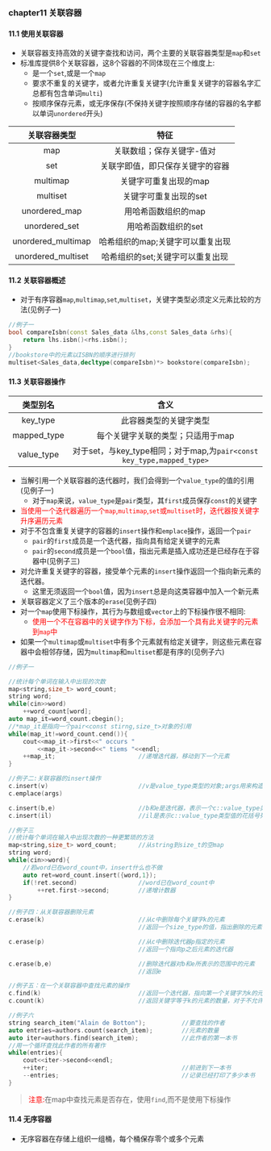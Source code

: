 ### chapter11 关联容器

#### 11.1 使用关联容器

* 关联容器支持高效的关键字查找和访问，两个主要的关联容器类型是`map`和`set`
* 标准库提供8个关联容器，这8个容器的不同体现在三个维度上:
  * 是一个`set`,或是一个`map`
  * 要求不重复的关键字，或者允许重复关键字(允许重复关键字的容器名字汇总都有包含单词`multi`)
  * 按顺序保存元素，或无序保存(不保持关键字按照顺序存储的容器的名字都以单词`unordered`开头)

| 关联容器类型 | 特征 |
| :----: | :----: |
| map | 关联数组；保存关键字-值对 |
| set | 关联字即值，即只保存关键字的容器 |
| multimap | 关键字可重复出现的map |
| multiset | 关键字可重复出现的set |
| unordered_map | 用哈希函数组织的map |
| unordered_set | 用哈希函数组织的set |
| unordered_multimap | 哈希组织的map;关键字可以重复出现 |
| unordered_multiset | 哈希组织的set;关键字可以重复出现 |

#### 11.2 关联容器概述

* 对于有序容器`map`,`multimap`,`set`,`multiset`，关键字类型必须定义元素比较的方法(见例子一)

```cpp
//例子一
bool compareIsbn(const Sales_data &lhs,const Sales_data &rhs){
    return lhs.isbn()<rhs.isbn();
}
//bookstore中的元素以ISBN的顺序进行排列
multiset<Sales_data,decltype(compareIsbn)*> bookstore(compareIsbn);
```

#### 11.3 关联容器操作

| 类型别名 | 含义 |
| :----: | :----: |
| key_type | 此容器类型的关键字类型 |
| mapped_type | 每个关键字关联的类型；只适用于map |
| value_type | 对于set，与key_type相同；对于map,为`pair<const key_type,mapped_type>` |

* 当解引用一个关联容器的迭代器时，我们会得到一个`value_type`的值的引用(见例子一)
  * 对于`map`来说，`value_type`是`pair`类型，其`first`成员保存`const`的关键字
* <font color=red>当使用一个迭代器遍历一个`map`,`multimap`,`set`或`multiset`时，迭代器按关键字升序遍历元素</font>
* 对于不包含重复关键字的容器的`insert`操作和`emplace`操作，返回一个`pair`
  * `pair`的`first`成员是一个迭代器，指向具有给定关键字的元素
  * `pair`的`second`成员是一个`bool`值，指出元素是插入成功还是已经存在于容器中(见例子三)
* 对允许重复关键字的容器，接受单个元素的`insert`操作返回一个指向新元素的迭代器。
  * 这里无须返回一个`bool`值，因为`insert`总是向这类容器中加入一个新元素
* 关联容器定义了三个版本的`erase`(见例子四)
* 对一个`map`使用下标操作，其行为与数组或`vector`上的下标操作很不相同:
  * <font color=red>使用一个不在容器中的关键字作为下标，会添加一个具有此关键字的元素到`map`中</font>
* 如果一个`multimap`或`multiset`中有多个元素就有给定关键字，则这些元素在容器中会相邻存储，因为`multimap`和`multiset`都是有序的(见例子六)


```cpp
//例子一

//统计每个单词在输入中出现的次数
map<string,size_t> word_count;
string word;
while(cin>>word)
    ++word_count[word];
auto map_it=word_count.cbegin();
//*map_it是指向一个pair<const stirng,size_t>对象的引用
while(map_it!=word_count.cend()){
    cout<<map_it->first<<" occurs "
        <<map_it->second<<" tiems "<<endl;
    ++map_it;                       //递增迭代器，移动到下一个元素
}

//例子二:关联容器的insert操作
c.insert(v)                         //v是value_type类型的对象;args用来构造一个元素
c.emplace(args)

c.insert(b,e)                       //b和e是迭代器，表示一个c::value_type类型值的范围；
c.insert(il)                        //il是表示c::value_type类型值的花括号列表

//例子三
//统计每个单词在输入中出现次数的一种更繁琐的方法
map<string,size_t> word_count;      //从string到size_t的空map
string word;
while(cin>>word){
    //若word已在word_count中，insert什么也不做
    auto ret=word_count.insert({word,1});
    if(!ret.second)                 //word已在word_count中
        ++ret.first->second;        //递增计数器
}

//例子四：从关联容器删除元素
c.erase(k)                          //从c中删除每个关键字k的元素
                                    //返回一个size_type的值，指出删除的元素的数量

c.erase(p)                          //从c中删除迭代器p指定的元素
                                    //返回一个指向p之后元素的迭代器

c.erase(b,e)                        //删除迭代器对b和e所表示的范围中的元素
                                    //返回e

//例子五：在一个关联容器中查找元素的操作
c.find(k)                           //返回一个迭代器，指向第一个关键字为k的元素，若k不在容器中，则返回尾后迭代器
c.count(k)                          //返回关键字等于k的元素的数量，对于不允许重复关键字的容器，返回值永远是0或1

//例子六
string search_item("Alain de Botton");          //要查找的作者
auto entries=authors.count(search_item);        //元素的数量
auto iter=authors.find(search_item);            //此作者的第一本书
//用一个循环查找此作者的所有著作
while(entries){
    cout<<iter->second<<endl;
    ++iter;                                     //前进到下一本书
    --entries;                                  //记录已经打印了多少本书
}
```

> <font color=red>注意:</font>在map中查找元素是否存在，使用`find`,而不是使用下标操作

#### 11.4 无序容器

* 无序容器在存储上组织一组桶，每个桶保存零个或多个元素